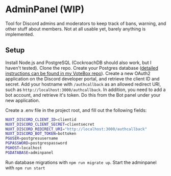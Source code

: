 # AdminPanel (WIP)

Tool for Discord admins and moderators to keep track of bans, warning, and other stuff about members. Not at all usable yet, barely anything is implemented.

## Setup

Install Node.js and PostgreSQL (CockroachDB should also work, but I haven't tested). Clone the repo.
Create your Postgres database ([detailed instructions can be found in my VoteBox repo](https://github.com/KHTangent/votebox)). Create a new OAuth2 application on the Discord developer portal, and retrieve the client ID and secret. Add your hostname with `/authcallback` as an allowed redirect URI, such as `http://localhost:3000/authcallback`.
In addition, you need to add a bot account, and retrieve it's token. Do this from the Bot panel under your new application.

Create a .env file in the project root, and fill out the following fields:

```bash
NUXT_DISCORD_CLIENT_ID=clientid
NUXT_DISCORD_CLIENT_SECRET=clientsecret
NUXT_DISCORD_REDIRECT_URI="http://localhost:3000/authcallback"
NUXT_DISCORD_BOT_TOKEN=bottoken
PGUSER=postgresusername
PGPASSWORD=postgrespassword
PGHOST=localhost
PGDATABASE=adminpanel
```

Run database migrations with `npm run migrate up`. Start the adminpanel with `npm run start`
